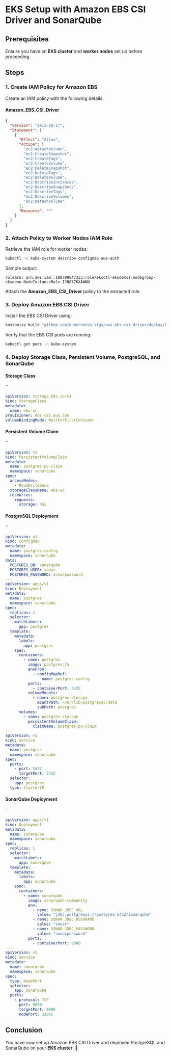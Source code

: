 # EKS Setup with Amazon EBS CSI Driver and SonarQube

## Prerequisites

Ensure you have an **EKS cluster** and **worker nodes** set up before proceeding.

## Steps

### 1. Create IAM Policy for Amazon EBS

Create an IAM policy with the following details:

#### **Amazon\_EBS\_CSI\_Driver**

```json
{
  "Version": "2012-10-17",
  "Statement": [
    {
      "Effect": "Allow",
      "Action": [
        "ec2:AttachVolume",
        "ec2:CreateSnapshot",
        "ec2:CreateTags",
        "ec2:CreateVolume",
        "ec2:DeleteSnapshot",
        "ec2:DeleteTags",
        "ec2:DeleteVolume",
        "ec2:DescribeInstances",
        "ec2:DescribeSnapshots",
        "ec2:DescribeTags",
        "ec2:DescribeVolumes",
        "ec2:DetachVolume"
      ],
      "Resource": "*"
    }
  ]
}
```

### 2. Attach Policy to Worker Nodes IAM Role

Retrieve the IAM role for worker nodes:

```sh
kubectl -n kube-system describe configmap aws-auth
```

Sample output:

```
rolearn: arn:aws:iam::180789647333:role/eksctl-eksdemo1-nodegroup-eksdemo-NodeInstanceRole-IJN07ZKXAWNN
```

Attach the **Amazon\_EBS\_CSI\_Driver** policy to the extracted role.

### 3. Deploy Amazon EBS CSI Driver

Install the EBS CSI Driver using:

```sh
kustomize build "github.com/kubernetes-sigs/aws-ebs-csi-driver/deploy/kubernetes/overlays/stable/?ref=release-1.41" | kubectl apply -f -
```

Verify that the EBS CSI pods are running:

```sh
kubectl get pods -n kube-system
```

### 4. Deploy Storage Class, Persistent Volume, PostgreSQL, and SonarQube

#### **Storage Class**

``

```yaml
apiVersion: storage.k8s.io/v1
kind: StorageClass
metadata:
  name: ebs-sc
provisioner: ebs.csi.aws.com
volumeBindingMode: WaitForFirstConsumer
```

#### **Persistent Volume Claim**

``

```yaml
apiVersion: v1
kind: PersistentVolumeClaim
metadata:
  name: postgres-pv-claim
  namespace: sonarqube
spec:
  accessModes:
    - ReadWriteOnce
  storageClassName: ebs-sc
  resources:
    requests:
      storage: 4Gi
```

#### **PostgreSQL Deployment**

``

```yaml
apiVersion: v1
kind: ConfigMap
metadata:
  name: postgres-config
  namespace: sonarqube
data:
  POSTGRES_DB: sonarqube
  POSTGRES_USER: sonar
  POSTGRES_PASSWORD: sonarpassword
---
apiVersion: apps/v1
kind: Deployment
metadata:
  name: postgres
  namespace: sonarqube
spec:
  replicas: 1
  selector:
    matchLabels:
      app: postgres
  template:
    metadata:
      labels:
        app: postgres
    spec:
      containers:
        - name: postgres
          image: postgres:15
          envFrom:
            - configMapRef:
                name: postgres-config
          ports:
            - containerPort: 5432
          volumeMounts:
            - name: postgres-storage
              mountPath: /var/lib/postgresql/data
              subPath: postgres
      volumes:
        - name: postgres-storage
          persistentVolumeClaim:
            claimName: postgres-pv-claim
---
apiVersion: v1
kind: Service
metadata:
  name: postgres
  namespace: sonarqube
spec:
  ports:
    - port: 5432
      targetPort: 5432
  selector:
    app: postgres
  type: ClusterIP
```

#### **SonarQube Deployment**

``

```yaml
apiVersion: apps/v1
kind: Deployment
metadata:
  name: sonarqube
  namespace: sonarqube
spec:
  replicas: 1
  selector:
    matchLabels:
      app: sonarqube
  template:
    metadata:
      labels:
        app: sonarqube
    spec:
      containers:
        - name: sonarqube
          image: sonarqube:community
          env:
            - name: SONAR_JDBC_URL
              value: "jdbc:postgresql://postgres:5432/sonarqube"
            - name: SONAR_JDBC_USERNAME
              value: "sonar"
            - name: SONAR_JDBC_PASSWORD
              value: "sonarpassword"
          ports:
            - containerPort: 9000
---
apiVersion: v1
kind: Service
metadata:
  name: sonarqube
  namespace: sonarqube
spec:
  type: NodePort
  selector:
    app: sonarqube
  ports:
    - protocol: TCP
      port: 9000
      targetPort: 9000
      nodePort: 32085
```

## Conclusion

You have now set up Amazon EBS CSI Driver and deployed PostgreSQL and SonarQube on your **EKS cluster**. 🎉

